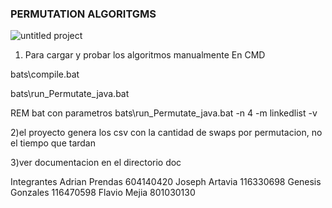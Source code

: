 
### PERMUTATION ALGORITGMS ###

![untitled project](https://user-images.githubusercontent.com/20632410/54010805-e3a7ae00-4135-11e9-83a7-d5bbc0f7e066.gif)

1) Para cargar y probar los algoritmos manualmente En CMD

bats\compile.bat


bats\run_Permutate_java.bat


REM bat con parametros
bats\run_Permutate_java.bat -n 4 -m linkedlist -v



2)el proyecto genera los csv con la cantidad de swaps
por permutacion, no el tiempo que tardan


3)ver documentacion en el directorio doc


Integrantes
	Adrian Prendas 604140420
	Joseph Artavia 116330698
	Genesis Gonzales 116470598
	Flavio Mejia 801030130
